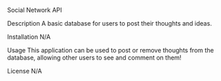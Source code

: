 Social Network API

Description
A basic database for users to post their thoughts and ideas.

Installation
N/A

Usage
This application can be used to post or remove thoughts from the database, allowing other users to see and comment on them!

License
N/A
